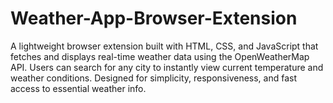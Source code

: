 # Weather-App-Browser-Extension
A lightweight browser extension built with HTML, CSS, and JavaScript that fetches and displays real-time weather data using the OpenWeatherMap API. Users can search for any city to instantly view current temperature and weather conditions. Designed for simplicity, responsiveness, and fast access to essential weather info.
